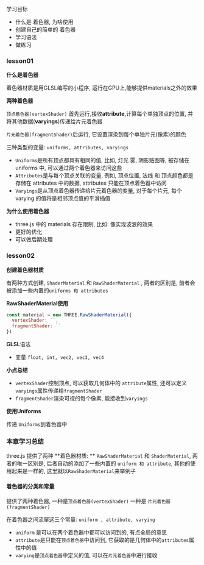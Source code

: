 学习目标

+ 什么是 着色器, 为啥使用
+ 创建自己的简单的 着色器
+ 学习语法
+ 做练习



### lesson01

**什么是着色器**

着色器材质是用GLSL编写的小程序, 运行在GPU上,能够提供materials之外的效果

**两种着色器**

`顶点着色器(vertexShader)`  首先运行,接收**attribute**,计算每个单独顶点的位置, 并将其他数据(**varyings**)传递给片元着色器

`片元着色器(fragmentShader)`后运行, 它设置渲染到每个单独片元(像素)的颜色

三种类型的变量: `uniforms, attributes, varyings`

+ `Uniforms`是所有顶点都具有相同的值, 比如, 灯光 雾, 阴影贴图等, 被存储在 uniforms 中, 可以通过两个着色器来访问这些
+ `Attributes`是与每个顶点关联的变量, 例如, 顶点位置, 法线 和 顶点颜色都是存储在 attributes 中的数据, attributes 只能在顶点着色器中访问
+ `Varyings`是从顶点着色器传递给片元着色器的变量, 对于每个片元, 每个 varying 的值将是相邻顶点值的平滑插值

**为什么使用着色器**

+ three.js 中的 materials 存在限制, 比如: 像实现波浪的效果
+ 更好的优化
+ 可以做后期处理



### lesson02

**创建着色器材质**

有两种方式创建, `ShaderMaterial` 和 `RawShaderMaterial` , 两者的区别是, 前者会被添加一些内置的`uniforms 和 attributes`



**RawShaderMaterial使用**

```js
const material = new THREE.RawShaderMaterial({
  vertexShader: ``,
  fragmentShader: ``
})
```

**GLSL**语法

+ 变量 `float, int, vec2, vec3, vec4`

**小点总结**

+ `vertexShader`控制顶点,  可以获取几何体中的 `attribute`属性, 还可以定义 `varyings`属性传递给`fragmentShader`
+ `fragmentShader`渲染可视的每个像素, 能接收到`varyings`



**使用Uniforms**

传递 `Uniforms`到着色器中





### 本章学习总结

three.js 提供了两种  **着色器材质: **  `RawShaderMaterial` 和 `ShaderMaterial`, 两者的唯一区别是, 后者自动的添加了一些内置的 `uniform 和 attribute`, 其他的使用起来是一样的, 这里就以`RawShaderMaterial`来举例子

#### 着色器的分类和常量

提供了两种着色器, 一种是`顶点着色器(vertexShader)` 一种是 `片元着色器(fragmentShader)`

在着色器之间流窜这三个常量: `uniform , attribute, varying`

+ `uniform` 是可以在两个着色器中都可以访问到的, 有点全局的意思
+ `attribute`是只能在`顶点着色器`中访问到, 它获取的是几何体中的`attributes`属性中的值
+ `varying`是`顶点着色器`中定义的值, 可以在`片元着色器`中进行接收







